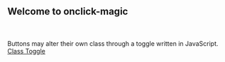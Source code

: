 ## Welcome to onclick-magic
<br><br>
Buttons may alter their own class through a toggle written in JavaScript. <br>
[Class Toggle](https://willinspire.github.io/class-toggle/index.html)

